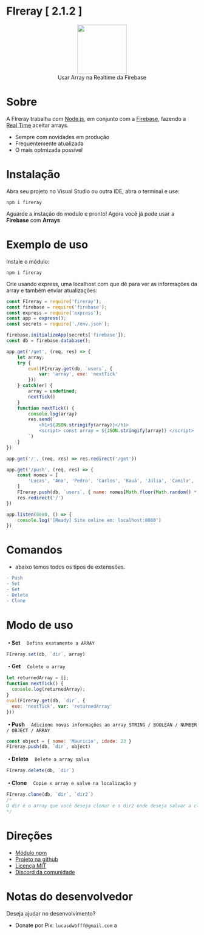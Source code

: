 # FIreray  [ 2.1.2 ]

<div align="center">
    <img src="https://media.discordapp.net/attachments/983446685327966269/1041340936367644783/FIreray-removebg-preview.png?width=662&height=241" height="130">
    <br>
    Usar Array na Realtime da Firebase
</div>

# Sobre
A FIreray trabalha com [Node.js](https://nodejs.org), em conjunto com a [Firebase](https://firebase.google.com/), fazendo a [Real Time](https://firebase.google.com/docs/database/web/start) aceitar arrays.

- Sempre com novidades em produção
- Frequentemente atualizada
- O mais optmizada possível

# Instalação

Abra seu projeto no Visual Studio ou outra IDE, abra o terminal e use: 
```sh-session
npm i fireray
```
Aguarde a instação do modulo e pronto! Agora você já pode usar a **Firebase** com **Arrays**

# Exemplo de uso

Instale o módulo:
```sh-session
npm i fireray
```

Crie usando express, uma localhost com que dê para ver as informações da array e também enviar atualizações:
```js
const FIreray = require('fireray');
const firebase = require('firebase');
const express = require('express');
const app = express();
const secrets = require('./env.json');

firebase.initializeApp(secrets['firebase']);
const db = firebase.database();

app.get('/get', (req, res) => {
    let array;
    try {
        eval(FIreray.get(db, `users`, {
            var: 'array', exe: 'nextTick'
        }))
    } catch(er) {
        array = undefined;
        nextTick()
    }
    function nextTick() {
        console.log(array)
        res.send(`
            <h1>${JSON.stringify(array)}</h1>
            <script> const array = ${JSON.stringify(array)} </script>
        `)
    }
})

app.get('/', (req, res) => res.redirect('/get'))

app.get('/push', (req, res) => {
    const nomes = [
        'Lucas', 'Ana', 'Pedro', 'Carlos', 'Kauã', 'Júlia', 'Camila', 'Laura', 'Breno', 'Augusto', 'João', 'Kleber'
    ]
    FIreray.push(db, `users`, { name: nomes[Math.floor(Math.random() * nomes.length)] })
    res.redirect('/')
})

app.listen(8080, () => {
    console.log('[Ready] Site online em: localhost:8080')
})
```

# Comandos

- abaixo temos todos os tipos de extenssões.
```diff
- Push
- Set
- Get
- Delete
- Clone
```

# Modo de uso

**・Set**
ㅤ`Defina exatamente a ARRAY`
```js
FIreray.set(db, `dir`, array)
```

**・Get**
ㅤ`Colete o array`
```js
let returnedArray = [];
function nextTick() {
  console.log(returnedArray);
}
eval(FIreray.get(db, `dir`, {
  exe: 'nextTick', var: 'returnedArray'
}))
```

**・Push**
ㅤ`Adicione novas informações ao array STRING / BOOLEAN / NUMBER / OBJECT / ARRAY`
```js
const object = { nome: 'Mauricio', idade: 23 }
FIreray.push(db, `dir`, object)
```

**・Delete**
ㅤ`Delete a array salva`
```js
FIreray.delete(db, `dir`)
```

**・Clone**
ㅤ`Copie x array e salve na localização y`
```js
FIreray.clone(db, `dir`, `dir2`)
/* 
O dir é o array que você deseja clonar e o dir2 onde deseja salvar a clonagem
*/
```

# Direções
- [Módulo npm](https://www.npmjs.com/package/fireray)
- [Projeto na github](https://github.com/lucasFelixSilveira/FIreray)
- [Licença MIT](https://github.com/lucasFelixSilveira/FIreray/blob/main/FIreray/licence)
- [Discord da comunidade](https://discord.gg/cdEnEtwehC)

# Notas do desenvolvedor

Deseja ajudar no desenvolvimento?
- Donate por Pix: `lucasdwbfff@gmail.com`
a
